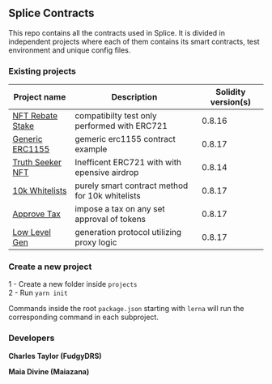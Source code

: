 ## Splice Contracts

This repo contains all the contracts used in Splice. It is divided in independent projects where each of them contains its smart contracts, test environment and unique config files.

### Existing projects

|Project name                                    |Description                                        |Solidity version(s)|
|------------------------------------------------|---------------------------------------------------|-------------------|
|[NFT Rebate Stake](./projects/nft/rebate_stake/)    |compatibilty test only performed with ERC721   |0.8.16             |
|[Generic ERC1155](./projects/nft/erc1155/)          |gemeric erc1155 contract example               |0.8.17             |
|[Truth Seeker NFT](./projects/nft/truth_seeker/)    |Inefficent ERC721 with with epensive airdrop   |0.8.14             |
|[10k Whitelists](./projects/nft/whitelist10k/)      |purely smart contract method for 10k whitelists|0.8.17             |
|[Approve Tax](./projects/token/approve_tax/)        |impose a tax on any set approval of tokens     |0.8.17             |
|[Low Level Gen](./projects/protocol/ll_generator/)  |generation protocol utilizing proxy logic      |0.8.17             |


### Create a new project

1 - Create a new folder inside `projects` <br/>
2 - Run `yarn init`

Commands inside the root `package.json` starting with `lerna` will run the corresponding command in each subproject.

### Developers
__Charles Taylor (FudgyDRS)__

__Maia Divine (Maiazana)__
